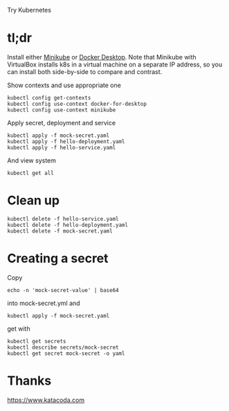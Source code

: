 Try Kubernetes

# tl;dr

Install either [Minikube](MINIKUBE.md) or 
[Docker Desktop](DOCKERDESKTOP.md).  Note that Minikube with VirtualBox 
installs k8s in a virtual machine on a separate IP address, so you can 
install both side-by-side to compare and contrast.

Show contexts and use appropriate one

    kubectl config get-contexts
    kubectl config use-context docker-for-desktop
    kubectl config use-context minikube
    
Apply secret, deployment and service

    kubectl apply -f mock-secret.yaml
    kubectl apply -f hello-deployment.yaml
    kubectl apply -f hello-service.yaml

And view system

    kubectl get all 

# Clean up

    kubectl delete -f hello-service.yaml
    kubectl delete -f hello-deployment.yaml
    kubectl delete -f mock-secret.yaml
    
# Creating a secret

Copy 

    echo -n 'mock-secret-value' | base64

into mock-secret.yml and 

    kubectl apply -f mock-secret.yaml
    
get with

    kubectl get secrets
    kubectl describe secrets/mock-secret
    kubectl get secret mock-secret -o yaml    
    
# Thanks

https://www.katacoda.com